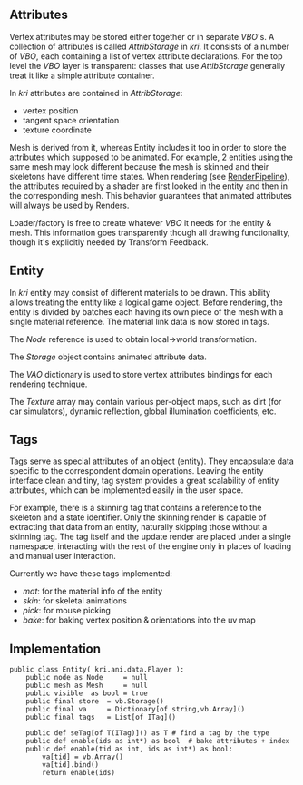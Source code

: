 ## Attributes ##

Vertex attributes may be stored either together or in separate _VBO_'s.
A collection of attributes is called _AttribStorage_ in _kri_. It consists of a number of _VBO_, each containing a list of vertex attribute declarations.
For the top level the _VBO_ layer is transparent: classes that use _AttibStorage_ generally treat it like a simple attribute container.

In _kri_ attributes are contained in _AttribStorage_:
  * vertex position
  * tangent space orientation
  * texture coordinate

Mesh is derived from it, whereas Entity includes it too in order to store the attributes which supposed to be animated. For example, 2 entities using the same mesh may look different because the mesh is skinned and their skeletons have different time states.
When rendering (see [RenderPipeline](RenderPipeline.md)), the attributes required by a shader are first looked in the entity and then in the corresponding mesh. This behavior guarantees that animated attributes will always be used by Renders.

Loader/factory is free to create whatever _VBO_ it needs for the entity & mesh. This information goes transparently though all drawing functionality, though it's explicitly needed by Transform Feedback.


## Entity ##

In _kri_ entity may consist of different materials to be drawn. This ability allows treating the entity like a logical game object. Before rendering, the entity is divided by batches each having its own piece of the mesh with a single material reference. The material link data is now stored in tags.

The _Node_ reference is used to obtain local->world transformation.

The _Storage_ object contains animated attribute data.

The _VAO_ dictionary is used to store vertex attributes bindings for each rendering technique.

The _Texture_ array may contain various per-object maps, such as dirt (for car simulators), dynamic reflection, global illumination coefficients, etc.


## Tags ##

Tags serve as special attributes of an object (entity). They encapsulate data specific to the correspondent domain operations. Leaving the entity interface clean and tiny, tag system provides a great scalability of entity attributes, which can be implemented easily in the user space.

For example, there is a skinning tag that contains a reference to the skeleton and a state identifier. Only the skinning render is capable of extracting that data from an entity, naturally skipping those without a skinning tag. The tag itself and the update render are placed under a single namespace, interacting with the rest of the engine only in places of loading and manual user interaction.

Currently we have these tags implemented:
  * _mat_: for the material info of the entity
  * _skin_: for skeletal animations
  * _pick_: for mouse picking
  * _bake_: for baking vertex position & orientations into the uv map


## Implementation ##
```
public class Entity( kri.ani.data.Player ):
	public node	as Node		= null
	public mesh	as Mesh		= null
	public visible	as bool	= true
	public final store	= vb.Storage()
	public final va		= Dictionary[of string,vb.Array]()
	public final tags	= List[of ITag]()
	
	public def seTag[of T(ITag)]() as T	# find a tag by the type
	public def enable(ids as int*) as bool	# bake attributes + index
	public def enable(tid as int, ids as int*) as bool:
		va[tid] = vb.Array()
		va[tid].bind()
		return enable(ids)
```